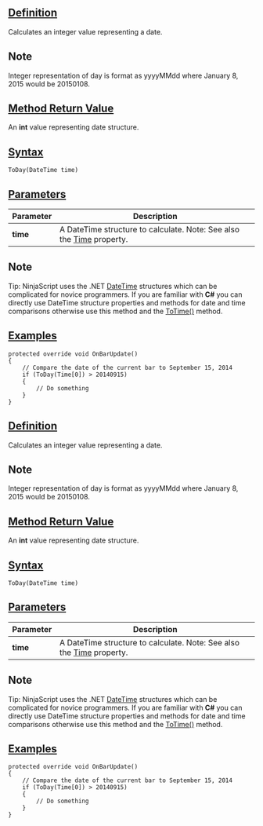 ## [Definition](https://developer.ninjatrader.com/docs/desktop/today\#definition)

Calculates an integer value representing a date.

## Note

Integer representation of day is format as yyyyMMdd where January 8, 2015 would be 20150108.

## [Method Return Value](https://developer.ninjatrader.com/docs/desktop/today\#method-return-value)

An **int** value representing date structure.

## [Syntax](https://developer.ninjatrader.com/docs/desktop/today\#syntax)

`ToDay(DateTime time)`

## [Parameters](https://developer.ninjatrader.com/docs/desktop/today\#parameters)

| Parameter | Description |
| --- | --- |
| **time** | A DateTime structure to calculate. Note: See also the [Time](https://developer.ninjatrader.com/docs/desktop/time) property. |

## Note

Tip: NinjaScript uses the .NET [DateTime](http://msdn2.microsoft.com/en-us/library/system.datetime.aspx) structures which can be complicated for novice programmers. If you are familiar with **C#** you can directly use DateTime structure properties and methods for date and time comparisons otherwise use this method and the [ToTime()](https://developer.ninjatrader.com/docs/desktop/totime) method.

## [Examples](https://developer.ninjatrader.com/docs/desktop/today\#examples)

```jsx-150469391 csharp
protected override void OnBarUpdate()
{
    // Compare the date of the current bar to September 15, 2014
    if (ToDay(Time[0]) > 20140915)
    {
        // Do something
    }
}

```

## [Definition](https://developer.ninjatrader.com/docs/desktop/today\#definition)

Calculates an integer value representing a date.

## Note

Integer representation of day is format as yyyyMMdd where January 8, 2015 would be 20150108.

## [Method Return Value](https://developer.ninjatrader.com/docs/desktop/today\#method-return-value)

An **int** value representing date structure.

## [Syntax](https://developer.ninjatrader.com/docs/desktop/today\#syntax)

`ToDay(DateTime time)`

## [Parameters](https://developer.ninjatrader.com/docs/desktop/today\#parameters)

| Parameter | Description |
| --- | --- |
| **time** | A DateTime structure to calculate. Note: See also the [Time](https://developer.ninjatrader.com/docs/desktop/time) property. |

## Note

Tip: NinjaScript uses the .NET [DateTime](http://msdn2.microsoft.com/en-us/library/system.datetime.aspx) structures which can be complicated for novice programmers. If you are familiar with **C#** you can directly use DateTime structure properties and methods for date and time comparisons otherwise use this method and the [ToTime()](https://developer.ninjatrader.com/docs/desktop/totime) method.

## [Examples](https://developer.ninjatrader.com/docs/desktop/today\#examples)

```jsx-150469391 csharp
protected override void OnBarUpdate()
{
    // Compare the date of the current bar to September 15, 2014
    if (ToDay(Time[0]) > 20140915)
    {
        // Do something
    }
}

```